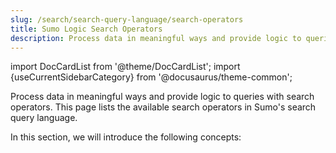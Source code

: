 ```yaml
---
slug: /search/search-query-language/search-operators
title: Sumo Logic Search Operators
description: Process data in meaningful ways and provide logic to queries with search operators. This section lists the available search operators in Sumo's search query language.
---
```


import DocCardList from '@theme/DocCardList';
import {useCurrentSidebarCategory} from '@docusaurus/theme-common';

Process data in meaningful ways and provide logic to queries with search operators. This page lists the available search operators in Sumo's search query language.

In this section, we will introduce the following concepts:

<DocCardList items={useCurrentSidebarCategory().items}/>
